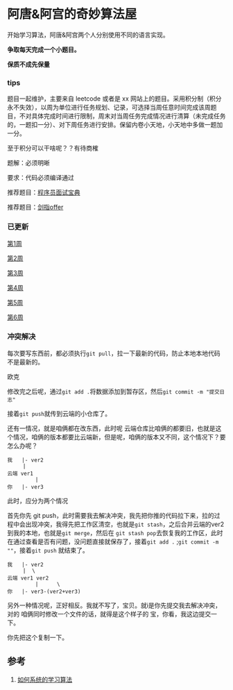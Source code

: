 # 阿唐&阿宫的奇妙算法屋

开始学习算法，阿唐&阿宫两个人分别使用不同的语言实现。

**争取每天完成一个小题目。**

**保质不成先保量**



### tips

题目一起维护，主要来自 leetcode 或者是 xx 网站上的题目。采用积分制（积分永不失效），以周为单位进行任务规划、记录，可选择当周任意时间完成该周题目，不对具体完成时间进行限制，周末对当周任务完成情况进行清算（未完成任务的，一题扣一分）、对下周任务进行安排。保留内卷小天地，小天地中多做一题加一分。

至于积分可以干啥呢？？有待商榷

题解：必须明晰

要求：代码必须编译通过

推荐题目：[程序员面试宝典](https://leetcode.cn/problem-list/xb9lfcwi/)

推荐题目：[剑指offer](https://leetcode.cn/problem-list/xb9nqhhg/)



### 已更新

[第1周](./week1.md)

[第2周](./week2.md)

[第3周](./week3.md)

[第4周](./week4.md)

[第5周](./week5.md)

[第6周](./week6.md)



### 冲突解决


每次要写东西前，都必须执行`git pull`，拉一下最新的代码，防止本地本地代码不是最新的。

欧克

修改完之后呢，通过`git add .`将数据添加到暂存区，然后`git commit -m "提交日志"`

接着`git push`就传到云端的小仓库了。



还有一情况，就是咱俩都在改东西，此时呢 云端仓库比咱俩的都要旧，也就是这个情况，咱俩的版本都要比云端新，但是呢，咱俩的版本又不同，这个情况下？要怎么办呢？ 

```
我	|- ver2
	 |
云端 ver1
         |
你	|- ver3
```

 此时，应分为两个情况

首先你先 git push，此时需要我去解决冲突，我先把你推的代码拉下来，拉的过程中会出现冲突，我得先把工作区清空，也就是`git stash`，之后合并云端的ver2到我的本地，也就是`git merge`，然后在 `git stash pop`去恢复我的工作区，此时在通过查看是否有问题，没问题直接就保存了，接着`git add .` ;`git commit -m ""`，接着`git push` 就结束了。

```
我	|- ver2
	 |	\
云端 ver1 ver2
         |		\
你	|- ver3-(ver2+ver3)
```

另外一种情况呢，正好相反。我就不写了，宝贝。就i是你先提交我去解决冲突，对的 咱俩同时修改一个文件的话，就得是这个样子的 宝，你看，我这边提交一下。

你先把这个复制一下。



## 参考

1. [如何系统的学习算法](https://www.zhihu.com/question/20588261)
